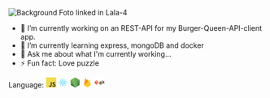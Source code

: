 ![Background Foto linked in Lala-4](https://user-images.githubusercontent.com/107595703/207482515-6d97aca7-71cd-417f-84b4-da94d709b5ab.png)

- 🔭 I’m currently working on an REST-API for my Burger-Queen-API-client app.
- 🌱 I’m currently learning express, mongoDB and docker
- 💬 Ask me about what I'm currently working...
- ⚡ Fun fact: Love puzzle

Language:
<code><img height="20" src="https://raw.githubusercontent.com/github/explore/80688e429a7d4ef2fca1e82350fe8e3517d3494d/topics/javascript/javascript.png"></code>
<code><img height="20" src="https://raw.githubusercontent.com/github/explore/80688e429a7d4ef2fca1e82350fe8e3517d3494d/topics/react/react.png"></code>
<code><img height="20" src="https://raw.githubusercontent.com/github/explore/80688e429a7d4ef2fca1e82350fe8e3517d3494d/topics/nodejs/nodejs.png"></code>
<code><img height="20" src="https://raw.githubusercontent.com/github/explore/80688e429a7d4ef2fca1e82350fe8e3517d3494d/topics/firebase/firebase.png"></code>
<code><img height="20" src="https://raw.githubusercontent.com/github/explore/80688e429a7d4ef2fca1e82350fe8e3517d3494d/topics/git/git.png"></code>

<!--
- 👯 I’m looking to collaborate on ...
- 🤔 I’m looking for help with ...
- 📫 How to reach me: 
**laladiaz/laladiaz** is a ✨ _special_ ✨ repository because its `README.md` (this file) appears on your GitHub profile.

Here are some ideas to get you started:
-->
